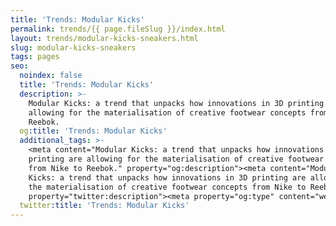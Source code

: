 ```yaml
---
title: 'Trends: Modular Kicks'
permalink: trends/{{ page.fileSlug }}/index.html
layout: trends/modular-kicks-sneakers.html
slug: modular-kicks-sneakers
tags: pages
seo:
  noindex: false
  title: 'Trends: Modular Kicks'
  description: >-
    Modular Kicks: a trend that unpacks how innovations in 3D printing are
    allowing for the materialisation of creative footwear concepts from Nike to
    Reebok.
  og:title: 'Trends: Modular Kicks'
  additional_tags: >-
    <meta content="Modular Kicks: a trend that unpacks how innovations in 3D
    printing are allowing for the materialisation of creative footwear concepts
    from Nike to Reebok." property="og:description"><meta content="Modular
    Kicks: a trend that unpacks how innovations in 3D printing are allowing for
    the materialisation of creative footwear concepts from Nike to Reebok."
    property="twitter:description"><meta property="og:type" content="website">
  twitter:title: 'Trends: Modular Kicks'
---
```



